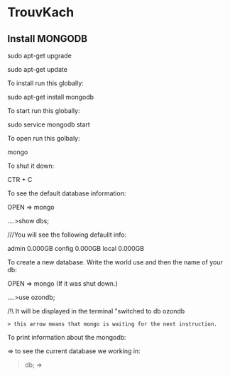 # TrouvKach

## Install MONGODB

sudo apt-get upgrade

sudo apt-get update

To install run this globally:

sudo apt-get install mongodb

To start run this globally:

sudo service mongodb start

To open run this golbaly:

mongo

To shut it down:

CTR + C

To see the default database information:

OPEN => mongo

....>show dbs;

///You will see the following defaulit info:

admin   0.000GB
config  0.000GB
local   0.000GB

To create a new database. Write the world use and then the name of your db:

OPEN => mongo (If it was shut down.)

....>use ozondb; 

/!\ It will be displayed in the terminal "switched to db ozondb

    > this arrow means that mongo is waiting for the next instruction.
    
 To print information about the mongodb:
 
 => to see the current database we working in:
 >db;
 =>
 
 
    
 






